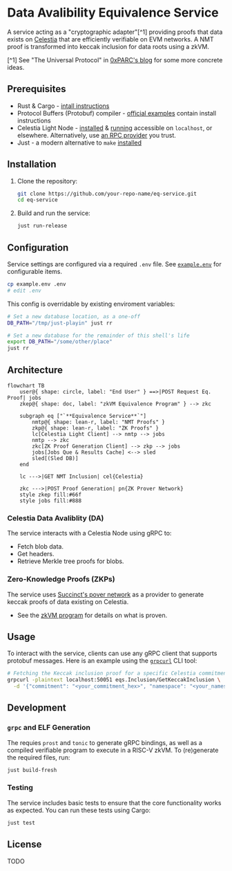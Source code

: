 # Data Avalibility Equivalence Service

A service acting as a "cryptographic adapter"[^1] providing proofs that data exists on [Celestia](https://celestia.org/) that are efficiently verifiable on EVM networks.
A NMT proof is transformed into keccak inclusion for data roots using a zkVM.

[^1] See "The Universal Protocol" in [0xPARC's blog](https://0xparc.org/blog/programmable-cryptography-1) for some more concrete ideas.

## Prerequisites

- Rust & Cargo - [intall instructions](https://www.rust-lang.org/tools/install)
- Protocol Buffers (Protobuf) compiler - [official examples](https://github.com/hyperium/tonic/tree/master/examples#examples) contain install instructions
- Celestia Light Node - [installed](https://docs.celestia.org/how-to-guides/celestia-node) & [running](https://docs.celestia.org/tutorials/node-tutorial#auth-token) accessible on `localhost`, or elsewhere. Alternatively, use [an RPC provider](https://github.com/celestiaorg/awesome-celestia/?tab=readme-ov-file#node-operator-contributions) you trust.
- Just - a modern alternative to `make` [installed](https://just.systems/man/en/packages.html)

## Installation

1. Clone the repository:

   ```sh
   git clone https://github.com/your-repo-name/eq-service.git
   cd eq-service
   ```

2. Build and run the service:
   ```sh
   just run-release
   ```

## Configuration

Service settings are configured via a required `.env` file. See [`example.env`](./example.env) for configurable items.

```sh
cp example.env .env
# edit .env
```

This config is overridable by existing enviroment variables:

```sh
# Set a new database location, as a one-off
DB_PATH="/tmp/just-playin" just rr

# Set a new database for the remainder of this shell's life
export DB_PATH="/some/other/place"
just rr
```

## Architecture

```mermaid
flowchart TB
    user@{ shape: circle, label: "End User" } ==>|POST Request Eq. Proof| jobs
    zkep@{ shape: doc, label: "zkVM Equivalence Program" } --> zkc

    subgraph eq ["`**Equivalence Service**`"]
        nmtp@{ shape: lean-r, label: "NMT Proofs" }
        zkp@{ shape: lean-r, label: "ZK Proofs" }
        lc[Celestia Light Client] --> nmtp --> jobs
        nmtp --> zkc
        zkc[ZK Proof Generation Client] --> zkp --> jobs
        jobs[Jobs Que & Results Cache] <--> sled
        sled[(Sled DB)]
    end

    lc --->|GET NMT Inclusion| cel{Celestia}

    zkc --->|POST Proof Generation| pn{ZK Prover Network}
    style zkep fill:#66f
    style jobs fill:#888
```

### Celestia Data Avaliblity (DA)

The service interacts with a Celestia Node using gRPC to:

- Fetch blob data.
- Get headers.
- Retrieve Merkle tree proofs for blobs.

### Zero-Knowledge Proofs (ZKPs)

The service uses [Succinct's pover network](https://docs.succinct.xyz/docs/generating-proofs/prover-network) as a provider to generate keccak proofs of data existing on Celestia.

- See the [zkVM program](./program-keccak-inclusion/src/main.rs) for details on what is proven.

## Usage

To interact with the service, clients can use any gRPC client that supports protobuf messages. Here is an example using the [`grpcurl`](https://github.com/fullstorydev/grpcurl) CLI tool:

```sh
# Fetching the Keccak inclusion proof for a specific Celestia commitment, namespace, and height
grpcurl -plaintext localhost:50051 eqs.Inclusion/GetKeccakInclusion \
  -d '{"commitment": "<your_commitment_hex>", "namespace": "<your_namespace_hex>", "height": 1234}'
```

## Development

### `grpc` and ELF Generation

The requies `prost` and `tonic` to generate gRPC bindings, as well as a compiled verifiable program to execute in a RISC-V zkVM. To (re)generate the required files, run:

```sh
just build-fresh
```

### Testing

The service includes basic tests to ensure that the core functionality works as expected. You can run these tests using Cargo:

```sh
just test
```

## License

TODO
